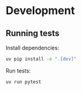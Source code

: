 # Development

## Running tests

Install dependencies:

```sh
uv pip install -e ".[dev]"
```

Run tests:

```sh
uv run pytest
```
